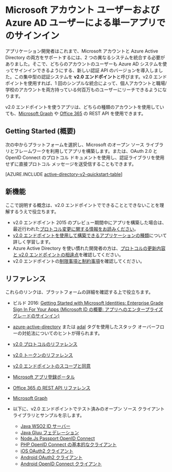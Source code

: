 <properties
	pageTitle="アプリ モデル v2.0 の概要 | Microsoft Azure"
	description="Microsoft アカウントと Azure Active Directory の両方でサインインできるアプリケーション構築を紹介します。"
	services="active-directory"
	documentationCenter=""
	authors="dstrockis"
	manager="mbaldwin"
	editor=""/>

<tags
	ms.service="active-directory"
	ms.workload="identity"
	ms.tgt_pltfrm="na"
	ms.devlang="na"
	ms.topic="article"
	ms.date="04/02/2016"
	ms.author="dastrock"/>

# Microsoft アカウント ユーザーおよび Azure AD ユーザーによる単一アプリでのサインイン

アプリケーション開発者はこれまで、Microsoft アカウントと Azure Active Directory の両方をサポートするには、2 つの異なるシステムを統合する必要がありました。そこで、どちらのアカウントのユーザーも Azure AD システムを使ってサインインできるようにする、新しい認証 API のバージョンを導入しました。この集中型の認証システムを **v2.0 エンドポイント**と呼びます。v2.0 エンドポイントを使用すれば、1 回のシンプルな統合によって、個人アカウントと職場/学校のアカウントを両方持っている何百万ものユーザーにリーチできるようになります。

v2.0 エンドポイントを使うアプリは、どちらの種類のアカウントを使用していても、[Microsoft Graph](https://graph.microsoft.io) や [Office 365](https://msdn.microsoft.com/office/office365/howto/authenticate-Office-365-APIs-using-v2) の REST API を使用できます。

## Getting Started (概要)
次の中からプラットフォームを選択し、Microsoft のオープン ソース ライブラリとフレームワークを利用してアプリを構築します。または、OAuth 2.0 と OpenID Connect のプロトコル ドキュメントを使用し、認証ライブラリを使用せずに直接プロトコル メッセージを送受信することもできます。
<!-- TODO: Finalize this table  -->

[AZURE.INCLUDE [active-directory-v2-quickstart-table](../../includes/active-directory-v2-quickstart-table.md)]

## 新機能
ここで説明する概念は、v2.0 エンドポイントでできることとできないことを理解するうえで役立ちます。

- v2.0 エンドポイント 2015 のプレビュー期間中にアプリを構築した場合は、最近行われた[プロトコル変更に関する情報をお読みください](active-directory-v2-preview-oidc-changes.md)。
- [v2.0 エンドポイントを使用して構築できるアプリケーションの種類](active-directory-v2-flows.md)について詳しく学習します。
- Azure Active Directory を使い慣れた開発者の方は、[プロトコルの更新内容と v2.0 エンドポイントの相違点](active-directory-v2-compare.md)を確認してください。
- v2.0 エンドポイントの[制限事項と制約事項](active-directory-v2-limitations.md)を確認してください。

## リファレンス
これらのリンクは、プラットフォームの詳細を確認する上で役立ちます。

- ビルド 2016: [Getting Started with Microsoft Identities: Enterprise Grade Sign In For Your Apps (Microsoft ID の概要: アプリへのエンタープライズ グレードのサインイン)](https://azure.microsoft.com/documentation/videos/build-2016-getting-started-with-microsoft-identities-enterprise-grade-sign-in-for-your-apps/)
- [azure-active-directory](http://stackoverflow.com/questions/tagged/azure-active-directory) または [adal](http://stackoverflow.com/questions/tagged/adal) タグを使用したスタック オーバーフローの対処法についてのヒントが得られます。
- [v2.0 プロトコルのリファレンス](active-directory-v2-protocols.md)
- [v2.0 トークンのリファレンス](active-directory-v2-tokens.md)
- [v2.0 エンドポイントのスコープと同意](active-directory-v2-scopes.md)
- [Microsoft アプリ登録ポータル](https://apps.dev.microsoft.com)
- [Office 365 の REST API リファレンス](https://msdn.microsoft.com/office/office365/howto/authenticate-Office-365-APIs-using-v2)
- [Microsoft Graph](https://graph.microsoft.io)
- 以下に、v2.0 エンドポイントでテスト済みのオープン ソース クライアント ライブラリとサンプルを示します。

  - [Java WSO2 ID サーバー](https://docs.wso2.com/display/IS500/Introducing+the+Identity+Server)
  - [Java Gluu フェデレーション](https://github.com/GluuFederation/oxAuth)
  - [Node.Js Passport OpenID Connect](https://www.npmjs.com/package/passport-openidconnect)
  - [PHP OpenID Connect の基本的なクライアント](https://github.com/jumbojett/OpenID-Connect-PHP)
  - [iOS OAuth2 クライアント](https://github.com/nxtbgthng/OAuth2Client)
  - [Android OAuth2 クライアント](https://github.com/wuman/android-oauth-client)
  - [Android OpenID Connect クライアント](https://github.com/kalemontes/OIDCAndroidLib)

<!---HONumber=AcomDC_0413_2016-->